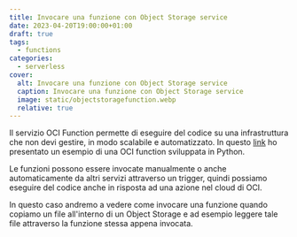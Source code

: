 ```yaml
---
title: Invocare una funzione con Object Storage service
date: 2023-04-20T19:00:00+01:00
draft: true
tags:
  - functions
categories:
  - serverless
cover:
  alt: Invocare una funzione con Object Storage service
  caption: Invocare una funzione con Object Storage service
  image: static/objectstoragefunction.webp
  relative: true
---
```


Il servizio OCI Function permette di eseguire del codice su una infrastruttura che non devi gestire, in modo scalabile e automatizzato. In questo [link]() ho presentato un esempio di una OCI function sviluppata in Python.

Le funzioni possono essere invocate manualmente o anche automaticamente da altri servizi attraverso un trigger, quindi possiamo eseguire del codice anche in risposta ad una azione nel cloud di OCI.

In questo caso andremo a vedere come invocare una funzione quando copiamo un file all'interno di un Object Storage e ad esempio leggere tale file attraverso la funzione stessa appena invocata.


